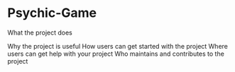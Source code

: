 # Psychic-Game
What the project does 


Why the project is useful
How users can get started with the project
Where users can get help with your project
Who maintains and contributes to the project
